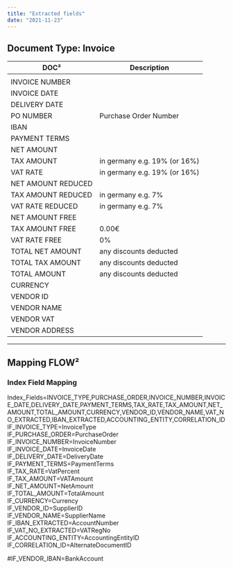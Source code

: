 ```yaml
---
title: "Extracted fields"
date: "2021-11-23"
---
```


## Document Type: Invoice

| DOC² | Description |
| --- | --- |
|  |  |
| INVOICE NUMBER |  |
| INVOICE DATE |  |
| DELIVERY DATE |  |
| PO NUMBER | Purchase Order Number |
| IBAN |  |
| PAYMENT TERMS |  |
| NET AMOUNT |  |
| TAX AMOUNT | in germany e.g. 19% (or 16%) |
| VAT RATE | in germany e.g. 19% (or 16%) |
| NET AMOUNT REDUCED |  |
| TAX AMOUNT REDUCED | in germany e.g. 7% |
| VAT RATE REDUCED | in germany e.g. 7% |
| NET AMOUNT FREE |  |
| TAX AMOUNT FREE | 0.00€ |
| VAT RATE FREE | 0% |
| TOTAL NET AMOUNT | any discounts deducted |
| TOTAL TAX AMOUNT | any discounts deducted |
| TOTAL AMOUNT | any discounts deducted |
| CURRENCY |  |
| VENDOR ID |  |
| VENDOR NAME |  |
| VENDOR VAT |  |
| VENDOR ADDRESS |  |

* * *

## Mapping FLOW²

### Index Field Mapping

Index\_Fields=INVOICE\_TYPE,PURCHASE\_ORDER,INVOICE\_NUMBER,INVOICE\_DATE,DELIVERY\_DATE,PAYMENT\_TERMS,TAX\_RATE,TAX\_AMOUNT,NET\_AMOUNT,TOTAL\_AMOUNT,CURRENCY,VENDOR\_ID,VENDOR\_NAME,VAT\_NO\_EXTRACTED,IBAN\_EXTRACTED,ACCOUNTING\_ENTITY,CORRELATION\_ID  
IF\_INVOICE\_TYPE=InvoiceType  
IF\_PURCHASE\_ORDER=PurchaseOrder  
IF\_INVOICE\_NUMBER=InvoiceNumber  
IF\_INVOICE\_DATE=InvoiceDate  
IF\_DELIVERY\_DATE=DeliveryDate  
IF\_PAYMENT\_TERMS=PaymentTerms  
IF\_TAX\_RATE=VatPercent  
IF\_TAX\_AMOUNT=VATAmount  
IF\_NET\_AMOUNT=NetAmount  
IF\_TOTAL\_AMOUNT=TotalAmount  
IF\_CURRENCY=Currency  
IF\_VENDOR\_ID=SupplierID  
IF\_VENDOR\_NAME=SupplierName  
IF\_IBAN\_EXTRACTED=AccountNumber  
IF\_VAT\_NO\_EXTRACTED=VATRegNo  
IF\_ACCOUNTING\_ENTITY=AccountingEntityID  
IF\_CORRELATION\_ID=AlternateDocumentID

#IF\_VENDOR\_IBAN=BankAccount
